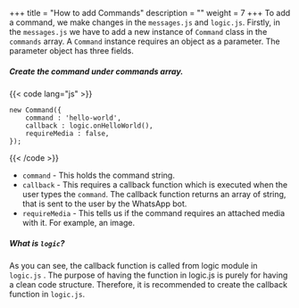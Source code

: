 +++
title = "How to add Commands"
description = ""
weight = 7
+++
To add a command, we make changes in the `messages.js` and `logic.js`. Firstly, in the `messages.js` we have to add a new instance of `Command` class in the `commands` array. A `Command` instance requires an object as a parameter. The parameter object has three fields. 

##### Create the command under commands array.

{{< code lang="js" >}}

    new Command({
        command : 'hello-world',
        callback : logic.onHelloWorld(),
        requireMedia : false,
    });

{{< /code >}}

* `command` - This holds the command string.
* `callback` - This requires a callback function which is executed when the user types the `command`. The callback function returns an array of string, that is sent to the user by the WhatsApp bot. 
* `requireMedia` - This tells us if the command requires an attached media with it. For example, an image.


##### What is `logic`?
As you can see, the callback function is called from logic module in `logic.js` . The purpose of having the function in logic.js is purely for having a clean code structure. Therefore, it is recommended to create the callback function in `logic.js`.

